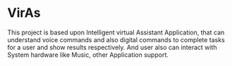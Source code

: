 # VirAs
This project is based upon Intelligent virtual Assistant Application, that can understand voice commands and also digital commands to complete tasks for a user and show results respectively. And user also can interact with System hardware like  Music, other Application support.
